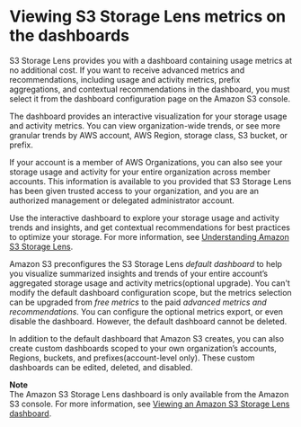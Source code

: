 # Viewing S3 Storage Lens metrics on the dashboards<a name="storage_lens_view_metrics_dashboard"></a>

S3 Storage Lens provides you with a dashboard containing usage metrics at no additional cost\. If you want to receive advanced metrics and recommendations, including usage and activity metrics, prefix aggregations, and contextual recommendations in the dashboard, you must select it from the dashboard configuration page on the Amazon S3 console\.

The dashboard provides an interactive visualization for your storage usage and activity metrics\. You can view organization\-wide trends, or see more granular trends by AWS account, AWS Region, storage class, S3 bucket, or prefix\. 

If your account is a member of AWS Organizations, you can also see your storage usage and activity for your entire organization across member accounts\. This information is available to you provided that S3 Storage Lens has been given trusted access to your organization, and you are an authorized management or delegated administrator account\.

Use the interactive dashboard to explore your storage usage and activity trends and insights, and get contextual recommendations for best practices to optimize your storage\. For more information, see [ Understanding Amazon S3 Storage Lens](https://docs.aws.amazon.com/AmazonS3/latest/userguide/storage_lens_basics_metrics_recommendations.html)\.

Amazon S3 preconfigures the S3 Storage Lens *default dashboard* to help you visualize summarized insights and trends of your entire account’s aggregated storage usage and activity metrics\(optional upgrade\)\. You can't modify the default dashboard configuration scope, but the metrics selection can be upgraded from *free metrics* to the paid *advanced metrics and recommendations*\. You can configure the optional metrics export, or even disable the dashboard\. However, the default dashboard cannot be deleted\.

In addition to the default dashboard that Amazon S3 creates, you can also create custom dashboards scoped to your own organization’s accounts, Regions, buckets, and prefixes\(account\-level only\)\. These custom dashboards can be edited, deleted, and disabled\.

**Note**  
The Amazon S3 Storage Lens dashboard is only available from the Amazon S3 console\. For more information, see [Viewing an Amazon S3 Storage Lens dashboard](storage_lens_console_viewing.md)\.